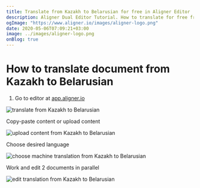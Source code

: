 ```yaml
---
title: Translate from Kazakh to Belarusian for free in Aligner Editor
description: Aligner Dual Editor Tutorial. How to translate for free from Kazakh to Belarusian. Aligner is multilingual document management platform. 
ogImage: "https://www.aligner.io/images/aligner-logo.png"
date: 2020-05-06T07:09:21+03:00
image: ../images/aligner-logo.png
onBlog: true
---
```


# How to translate document from Kazakh to Belarusian

1. Go to editor at [app.aligner.io](https://app.aligner.io "Aligner App web page")

![translate from Kazakh to Belarusian](../aligner-blank-editor.png "translate from Kazakh to Belarusian")

Copy-paste content or upload content

![upload content from Kazakh to Belarusian](../aligner-uploaded-document.png "upload content from Kazakh to Belarusian")

Choose desired language

![choose machine translation from Kazakh to Belarusian](../aligner-language-dropdown.png "choose machine translation from Kazakh to Belarusian")

Work and edit 2 documents in parallel

![edit translation from Kazakh to Belarusian](../aligner-double-sitded-editor.png "edit translation from Kazakh to Belarusian")

